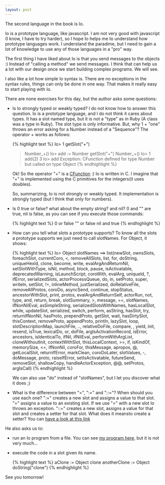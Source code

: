 ```yaml
---
layout: post
---
```

The second language in the book is Io.

Io is a prototype language, like javascript. I am not very good with javascript (I know, I have to try harder), so I hope Io helps me to understand how prototype languages work. I understand the paradime, but I need to gain a lot of knowledge to use any of those languages in a "pro" way.

The first thing I have liked about Io is that you send messages to the objects :) Instead of "calling a method" we send messages. I think that can help us a lot with our design once we start building complex programs. We will see.

I also like a lot how simple Io syntax is. There are no exceptions in the syntax rules, things can only be done in one way. That makes it really easy to start playing with Io.

There are none exercises for this day, but the author asks some questions:

- Is Io strongly typed or weakly typed?
  I do not know how to answer this question. Io is a prototype language, and I do not think it cares about types. It has a slot named type, but it is not a "type" as in Ruby (A class was a type in Ruby). The slot type is only informative. But, why 1 + "one" throws an error asking for a Number instead of a "Sequence"? The operator + works as follows:

  {% highlight text %}
  Io> 1 getSlot("+")
  > Number_+()
  Io> add := Number getSlot("+")
  > Number_+()
  Io> 1 add(2)
  > 3
  Io> add
  Exception: CFunction defined for type Number but called on type Object
  {% endhighlight %}

  Ok! So the operator "+" is a [CFunction](https://gist.github.com/stevedekorte/io/blob/master/docs/reference/Core/Core/CFunction/index.html) :) Io is written in C. I imagine that "+" is implemented using the C primitives for the integers(it uses doubles).

  So, summarizing, Io is not strongly or weakly typed. It implementation is strongly typed (but I think that only for numbers).

- Is 0 true or false? what about the empty string? and nil?
  0 and "" are true, nil is false, as you can see if you execute those commands:

  {% highlight text %}
  0 or false
  "" or false
  nil and true
  {% endhighlight %}

- How can you tell what slots a prototype supports?
  To know all the slots a prototype supports we just need to call slotNames. For Object, it shows:

  {% highlight text %}
  Io> Object slotNames
  ==> list(newSlot, ownsSlots, foreachSlot, currentCoro, <, removeAllSlots, list, for, doString, uniqueHexId, clone,
  become, write, evalArgAndReturnNil, setSlotWithType, isNil, method, block, pause, isActivatable, deprecatedWarning,
  isLaunchScript, coroWith, evalArg, uniqueId, ?, ifError, serializedSlots, actorProcessQueue, do, in, setProto, super,
  writeln, setSlot, !=, inlineMethod, justSerialized, doRelativeFile, removeAllProtos, coroDo, asyncSend, continue,
  stopStatus, ancestorWithSlot, print, protos, evalArgAndReturnSelf, actorRun, not, type, and, return, break,
  slotSummary, >, message, ==, slotNames, ifNonNilEval, asSimpleString, serializedSlotsWithNames, hasLocalSlot, while,
  updateSlot, serialized, switch, perform, asString, hasSlot, try, returnIfNonNil, hasProto, prependProto, getSlot, wait,
  hasDirtySlot, thisContext, removeProto, appendProto, println, lazySlot, loop, slotDescriptionMap, launchFile, ..,
  relativeDoFile, compare, , yield, init, resend, isTrue, lexicalDo, or, doFile, argIsActivationRecord, isError, ancestors,
  isIdenticalTo, ifNil, ifNilEval, performWithArgList, cloneWithoutInit, contextWithSlot, thisLocalContext, >=, if, isKindOf,
  memorySize, <=, ifNonNil, coroFor, thisMessage, apropos, @, getLocalSlot, returnIfError, markClean, coroDoLater, slotValues,
  -, doMessage, proto, raiseIfError, setIsActivatable, futureSend, removeSlot, shallowCopy, handleActorException, @@, setProtos,
  argIsCall)
  {% endhighlight %}

  We can also use "do" instead of "slotNames", but I let you discover what it does ;)

- What is the difference between "=", ":=" and "::="? When should you use each one?
  ":=" creates a new slot and assigns a value to that slot. "=" assigns a value to an existing slot. If we use "=" with a new slot Io throws an exception.
  "::=" creates a new slot, assigns a value for that slot and creates a setter for that slot. What does it meansto create a setter? You can [have a look at this link](http://stackoverflow.com/questions/5972327/whats-the-difference-between-newslot-and-setslot-in-the-io-language)

He also asks us to:

- run an Io program from a file.
  You can see [my program here](https://github.com/plagelao/7languages7weeks/blob/exercises/io/day-1/program.io), but it is not very much...

- execute the code in a slot given its name.

  {% highlight text %}
  aClone := Object clone
  anotherClone := Object doString("clone")
  {% endhighlight %}


See you tomorrow!

